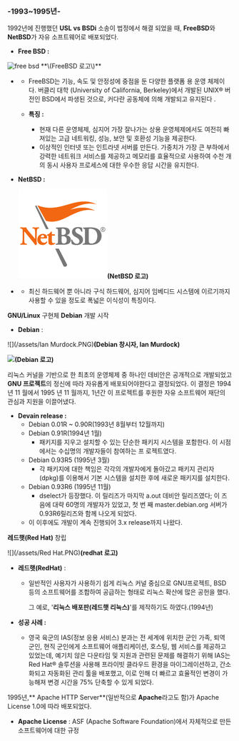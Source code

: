 ### **-1993~1995년-**

1992년에 진행했던 **USL vs BSDi** 소송이 법정에서 해결 되었을 때, **FreeBSD**와 **NetBSD**가 자유 소프트웨어로 배포되었다.

* **Free BSD :**

<img width="153" alt="free bsd" src="https://user-images.githubusercontent.com/43110647/47200898-d0788980-d3b2-11e8-9dca-4440d69f4455.PNG"> 
**\(FreeBSD 로고\)**

* * FreeBSD는 기능, 속도 및 안정성에 중점을 둔 다양한 플랫폼 용 운영 체제이다. 버클리 대학 \(University of California, Berkeley\)에서 개발된 UNIX® 버전인 BSD에서 파생된 것으로, 커다란 공동체에 의해 개발되고 유지된다 .
  * **특징 :**

    * 현재 다른 운영체제, 심지어 가장 잘나가는 상용 운영체제에서도 여전히 빠져있는 고급 네트워킹, 성능, 보안 및 호환성 기능을 제공한다.
    * 이상적인 인터넷 또는 인트라넷 서버를 만든다. 가중치가 가장 큰 부하에서 강력한 네트워크 서비스를 제공하고 메모리를 효율적으로 사용하여 수천 개의 동시 사용자 프로세스에 대한 우수한 응답 시간을 유지한다.
* **NetBSD :**

  ![](/assets/NetBSD.PNG)**\(NetBSD 로고\)**

* * 최신 하드웨어 뿐 아니라 구식 하드웨어, 심지어 임베디드 시스템에 이르기까지 사용할 수 있을 정도로 폭넓은 이식성이 특징이다.

**GNU/Linux** 구현체 **Debian** 개발 시작

* **Debian** :

![](/assets/Ian Murdock.PNG)**\(Debian 창시자, Ian Murdock\)**

![](/assets/Debian.PNG)**\(Debian 로고\)**

리눅스 커널을 기반으로 한 최초의 운영체제 중 하나인 데비안은 공개적으로 개발되었고 **GNU 프로젝트**의 정신에 따라 자유롭게 배포되어야한다고 결정되었다. 이 결정은 1994년 11 월에서 1995 년 11 월까지, 1년간 이 프로젝트를 후원한 자유 소프트웨어 재단의 관심과 지원을 이끌어냈다.

* **Devain release :**
  * Debian 0.01R ~ 0.90R\(1993년 8월부터 12월까지\)
  * Debian 0.91R\(1994년 1월\)
    * 패키지를 지우고 설치할 수 있는 단순한 패키지 시스템을 포함한다. 이 시점에서는 수십명의 개발자들이 참여하는 프 로젝트였다.
  * Debian 0.93R5 \(1995년 3월\)
    * 각 패키지에 대한 책임은 각각의 개발자에게 돌아갔고 패키지 관리자\(dpkg\)를 이용해서 기본 시스템을 설치한 후에 새로운 패키지를 설치한다.
  * Debian 0.93R6 \(1995년 11월\)
    * dselect가 등장했다. 이 릴리즈가 마지막 a.out 데비안 릴리즈였다; 이 즈음에 대략 60명의 개발자가 있었고, 첫 번 째 master.debian.org 서버가 0.93R6릴리즈와 함께 나오게 되었다.
  * 이 이후에도 개발이 계속 진행되어 3.x release까지 나왔다.

**레드햇\(Red Hat\)** 창립

![](/assets/Red Hat.PNG)**\(redhat 로고\)**

* **레드햇\(RedHat\)** :

  * 일반적인 사용자가 사용하기 쉽게 리눅스 커널 중심으로 GNU프로젝트, BSD 등의 소프트웨어를 조합하여 공급하는 형태로 리눅스 확산에 많은 공헌을 했다.

    그 예로, '**리눅스 배포판\(레드햇 리눅스\)**'를 제작하기도 하였다.\(1994년\)

* **성공 사례 :**

  * 영국 육군의 IAS\(정보 응용 서비스\) 분과는 전 세계에 위치한 군인 가족, 퇴역 군인, 현직 군인에게 소프트웨어 애플리케이션, 호스팅, 웹 서비스를 제공하고 있었는데, 예기치 않은 다운타임 및 지원과 관련된 문제를 해결하기 위해 IAS는 Red Hat® 솔루션을 사용해 프라이빗 클라우드 환경을 마이그레이션하고, 간소화되고 자동화된 관리 툴을 배포했고, 이로 인해 더 빠르고 효율적인 변경이 가능해져 변경 시간을 75% 단축할 수 있게 되었다.

1995년,** Apache HTTP Server**\(일반적으로 **Apache**라고도 함\)가 Apache License 1.0에 따라 배포되었다.

* **Apache License** : ASF \(Apache Software Foundation\)에서 자체적으로 만든 소프트웨어에 대한 규정



